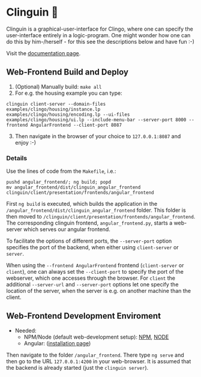 # Clinguin :penguin: 

Clinguin is a graphical-user-interface for Clingo, where one can specify the user-interface entirely in a logic-program. One might wonder how one can do this by him-/herself - for this see the descriptions below and have fun :-)

Visit the [documentation page](https://clinguin.readthedocs.io/en/latest/clinguin/installation.html).

## Web-Frontend Build and Deploy

1. (Optional) Manually build: `make all`
2. For e.g. the housing example you can type: 
```
clinguin client-server --domain-files examples/clingo/housing/instance.lp examples/clingo/housing/encoding.lp --ui-files examples/clingo/housing/ui.lp --include-menu-bar --server-port 8000 --frontend AngularFrontend --client-port 8087
```
3. Then navigate in the browser of your choice to `127.0.0.1:8087` and enjoy :-)


### Details

Use the lines of code from the `Makefile`, i.e.:

```
pushd angular_frontend/; ng build; popd
mv angular_frontend/dist/clinguin_angular_frontend clinguin/client/presentation/frontends/angular_frontend
```

First `ng build` is executed, which builds the application in the `/angular_frontend/dist/clinguin_angular_frontend` folder.
This folder is then moved to `/clinguin/client/presentation/frontends/angular_frontend`. 
The corresponding clinguin frontend, `angular_frontend.py`, starts a web-server which serves our angular frontend.

To facilitate the options of different ports, the `--server-port` option specifies the port of the backend, when either using `client-server` or `server`.

When using the `--frontend AngularFrontend` frontend (`client-server` or `client`), one can always set the `--client-port` to specify the port of the webserver, which one accesses through the browser.
For `client` the additional `--server-url` and `--server-port` options let one specify the location of the server, when the server is e.g. on another machine than the client.

## Web-Frontend Development Enviroment

- Needed:
    - NPM/Node (default web-development setup):  [NPM](https://docs.npmjs.com/downloading-and-installing-node-js-and-npm), [NODE](https://nodejs.org/en/download)
    - Angular: ([installation page](https://angular.io/guide/setup-local))

Then navigate to the folder `/angular_frontend`. There type `ng serve` and then go to the URL `127.0.0.1:4200` in your web-browser.
It is assumed that the backend is already started (just the `clinguin server`).



